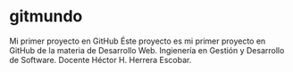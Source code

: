 # gitmundo
Mi primer proyecto en GitHub
Éste proyecto es mi primer proyecto en GitHub de la materia de Desarrollo Web.
Ingienería en Gestión y Desarrollo de Software.
Docente Héctor H. Herrera Escobar.

